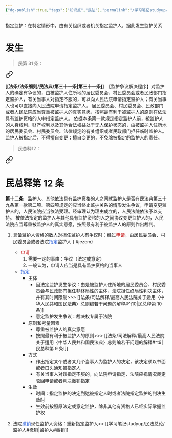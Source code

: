 ```yaml
---
{"dg-publish":true,"tags":["知识点","民法"],"permalink":"/学习笔记studyup/民法总论/指定监护/","dgPassFrontmatter":true,"created":"2024-12-08T15:59:05.616+08:00","updated":"2024-12-08T15:59:14.555+08:00"}
---
```


指定监护：在特定情形中，由有关组织或者机关指定监护人，据此发生监护关系
# 发生
>民第 31 条：
<div class="transclusion internal-embed is-loaded"><a class="markdown-embed-link" href="/////#t31" aria-label="Open link"><svg xmlns="http://www.w3.org/2000/svg" width="24" height="24" viewBox="0 0 24 24" fill="none" stroke="currentColor" stroke-width="2" stroke-linecap="round" stroke-linejoin="round" class="svg-icon lucide-link"><path d="M10 13a5 5 0 0 0 7.54.54l3-3a5 5 0 0 0-7.07-7.07l-1.72 1.71"></path><path d="M14 11a5 5 0 0 0-7.54-.54l-3 3a5 5 0 0 0 7.07 7.07l1.71-1.71"></path></svg></a><div class="markdown-embed">



**[[法条/法条细则/民法典/第三十一条\|第三十一条]]**　【监护争议解决程序】对监护人的确定有争议的，由被监护人住所地的居民委员会、村民委员会或者民政部门指定监护人，有关当事人对指定不服的，可以向人民法院申请指定监护人；有关当事人也可以直接向人民法院申请指定监护人。
居民委员会、村民委员会、民政部门或者人民法院应当尊重被监护人的真实意愿，按照最有利于被监护人的原则在依法具有监护资格的人中指定监护人。
依据本条第一款规定指定监护人前，被监护人的人身权利、财产权利以及其他合法权益处于无人保护状态的，由被监护人住所地的居民委员会、村民委员会、法律规定的有关组织或者民政部门担任临时监护人。
监护人被指定后，不得擅自变更；擅自变更的，不免除被指定的监护人的责任。 

</div></div>


> 民总释12： 
<div class="transclusion internal-embed is-loaded"><a class="markdown-embed-link" href="////#t12" aria-label="Open link"><svg xmlns="http://www.w3.org/2000/svg" width="24" height="24" viewBox="0 0 24 24" fill="none" stroke="currentColor" stroke-width="2" stroke-linecap="round" stroke-linejoin="round" class="svg-icon lucide-link"><path d="M10 13a5 5 0 0 0 7.54.54l3-3a5 5 0 0 0-7.07-7.07l-1.72 1.71"></path><path d="M14 11a5 5 0 0 0-7.54-.54l-3 3a5 5 0 0 0 7.07 7.07l1.71-1.71"></path></svg></a><div class="markdown-embed">

<div class="markdown-embed-title">

# 民总释第 12 条

</div>


**第十二条**　监护人、其他依法具有监护资格的人之间就监护人是否有民法典第三十九条第一款第二项、第四项规定的应当终止监护关系的情形发生争议，申请变更监护人的，人民法院应当依法受理。经审理认为理由成立的，人民法院依法予以支持。
被依法指定的监护人与其他具有监护资格的人之间协议变更监护人的，人民法院应当尊重被监护人的真实意愿，按照最有利于被监护人的原则作出裁判。 

</div></div>

1. 具备监护人资格的数人对担任监护人有争议时：经过<font color="#c00000">申请</font>，由居民委员会、村民委员会或者法院<font color="#245bdb">指定</font>监护人
{ #jezem}

	- <font color="#c00000">申请</font>
		1. 需要一定的事由：争议（法定或意定）
		2. 一般认为，申请人应当是具有监护资格的当事人
	- <font color="#245bdb">指定</font>
		- 主体
			- 因法定监护发生争议：由是被监护人住所地的居民委员会、村民委员会与民政部门担任非终局性的主体，法院担任终局性判决主体，并有其时间限制>>> [[法条/司法解释/最高人民法院关于适用〈中华人民共和国民法典〉总则编若干问题的解释#^t10\|民总释第 10 条]] 
			- 意定监护发生争议：裁决权专属于法院
		- 原则和考量因素
			- 尊重被监护人的真实意愿
			- 按照最有利于被监护人的原则>>> [[法条/司法解释/最高人民法院关于适用〈中华人民共和国民法典〉总则编若干问题的解释#^t9\|民总释第 9 条Ⅰ]]
		- 方式
			- 作出指定某个或者某几个当事人为监护人的决定，该决定须以书面或者口头通知被指定人
			- 有关当事人对该指定不服的，向法院申请指定，法院应视情况裁定驳回申请或者判决撤销指定
		- 生效
			- 时间：指定监护的决定到达被指定人时或者法院指定监护的判决生效时
			- 生效前按照原法定或意定监护，除非其他有资格人已经实际掌握监护权
2. 法院<font color="#245bdb">撤销</font>现任监护人资格：重新指定监护人>> [[学习笔记studyup/民法总论/监护人#撤销\|监护人#撤销]]